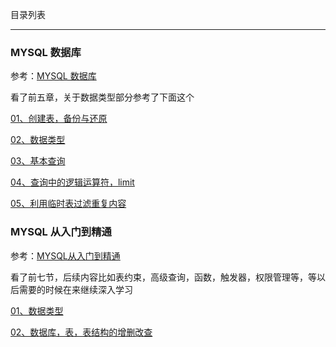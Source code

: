 目录列表

----


### MYSQL 数据库

参考：[MYSQL 数据库](http://study.163.com/course/courseMain.htm?courseId=1352006)

看了前五章，关于数据类型部分参考了下面这个

[01、创建表，备份与还原](https://github.com/heptaluan/blog/blob/master/mysql/note/MYSQL数据库/01.md)

[02、数据类型](https://github.com/heptaluan/blog/blob/master/mysql/note/MYSQL数据库/02.md)

[03、基本查询](https://github.com/heptaluan/blog/blob/master/mysql/note/MYSQL数据库/03.md)

[04、查询中的逻辑运算符，limit](https://github.com/heptaluan/blog/blob/master/mysql/note/MYSQL数据库/04.md)

[05、利用临时表过滤重复内容](https://github.com/heptaluan/blog/blob/master/mysql/note/MYSQL数据库/05.md)


### MYSQL 从入门到精通

参考：[MYSQL从入门到精通](https://ke.qq.com/course/70146#term_id=100185382)

看了前七节，后续内容比如表约束，高级查询，函数，触发器，权限管理等，等以后需要的时候在来继续深入学习

[01、数据类型](https://github.com/heptaluan/blog/blob/master/mysql/note/MYSQL从入门到精通/01.md)

[02、数据库，表，表结构的增删改查](https://github.com/heptaluan/blog/blob/master/mysql/note/MYSQL从入门到精通/02.md)
